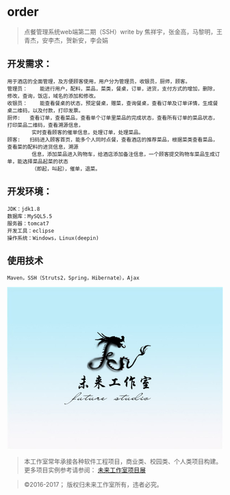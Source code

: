 # order
> 点餐管理系统web端第二期（SSH）write by 焦祥宇，张金高，马黎明，王青杰，安李杰，贺新安，李会娟
## 开发需求：
    用于酒店的全面管理，及方便顾客使用，用户分为管理员，收银员，厨师，顾客。
	管理员：	能进行用户，配料，菜品，菜类，餐桌，订单，进货，支付方式的增加，删除，修改，查询，饭店，域名的添加和修改。
	收银员：	能查看餐桌的状态，预定餐桌，赠菜，查询餐桌，查看订单及订单详情，生成餐桌二维码，以及付款，打印发票。
	厨师:   查看订单，查看菜品，查看单个订单里菜品的完成状态，查看所有订单的菜品状态，打印菜品二维码，查看溯源信息，
        	实时查看顾客的催单信息，处理订单，处理菜品。
	顾客:   扫码进入顾客首页，能多个人同时点餐，查看酒店的推荐菜品，根据菜类查看菜品，查看菜的配料的进货信息，溯源
        	信息，添加菜品进入购物车，给酒店添加备注信息，一个顾客提交购物车菜品生成订单，能选择菜品起菜的状态
            （即起，叫起），催单，退菜。
## 开发环境：
	JDK：jdk1.8
	数据库：MySQL5.5
	服务器：tomcat7
	开发工具：eclipse
	操作系统：Windows，Linux(deepin)
## 使用技术
	Maven，SSH（Struts2，Spring，Hibernate），Ajax
	
![future](https://github.com/futureGroup511/OD/blob/master/futuregroup.jpg)  

> 本工作室常年承接各种软件工程项目，商业类、校园类、个人类项目构建。 更多项目实例参考请参阅： [未来工作室项目展](https://github.com/futureGroup511)

> ©2016-2017； 版权归未来工作室所有，违者必究。
